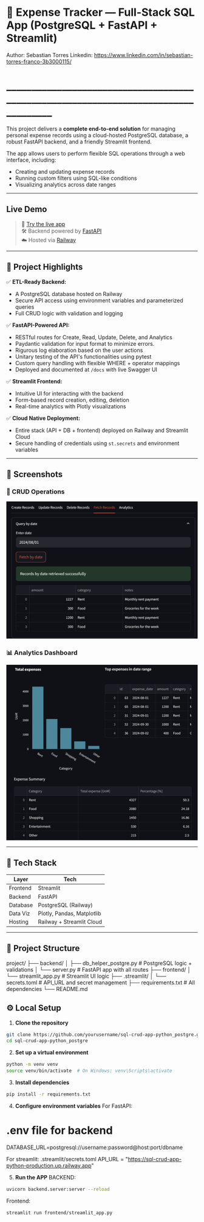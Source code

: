 # 💸 Expense Tracker — Full-Stack SQL App (PostgreSQL + FastAPI + Streamlit)

Author: Sebastian Torres
Linkedin: https://www.linkedin.com/in/sebastian-torres-franco-3b3000115/
# ___________________________________________________________________________________

This project delivers a **complete end-to-end solution** for managing personal expense records using a cloud-hosted PostgreSQL database, a robust FastAPI backend, and a friendly Streamlit frontend.

The app allows users to perform flexible SQL operations through a web interface, including:
- Creating and updating expense records
- Running custom filters using SQL-like conditions
- Visualizing analytics across date ranges

---

##  Live Demo

> 🎯 [Try the live app](https://sql-crud-app-pythonpostgre-zxq6hzkbpyl25uyygefonx.streamlit.app/)  
> 🛠️ Backend powered by [FastAPI](https://sql-crud-app-pythonpostgre-production.up.railway.app/docs)  
> ☁️ Hosted via [Railway](https://railway.app)

---

## 📌 Project Highlights

✅ **ETL-Ready Backend:**  
- A PostgreSQL database hosted on Railway  
- Secure API access using environment variables and parameterized queries
- Full CRUD logic with validation and logging

✅ **FastAPI-Powered API:**  
- RESTful routes for Create, Read, Update, Delete, and Analytics  
- Paydantic validation for input format to minimize errors.
- Rigurous log elaboration based on the user actions
- Unitary testing of the API's functionalities using pytest
- Custom query handling with flexible WHERE + operator mappings  
- Deployed and documented at `/docs` with live Swagger UI

✅ **Streamlit Frontend:**  
- Intuitive UI for interacting with the backend  
- Form-based record creation, editing, deletion  
- Real-time analytics with Plotly visualizations

✅ **Cloud Native Deployment:**  
- Entire stack (API + DB + frontend) deployed on Railway and Streamlit Cloud  
- Secure handling of credentials using `st.secrets` and environment variables

---

## 📸 Screenshots

### 🧾 CRUD Operations  
<img src="assets/crud_example.png" width="600"/>

### 📊 Analytics Dashboard  
<img src="assets/analytics_dashboard.png" width="600"/>

---

## 🧱 Tech Stack

| Layer        | Tech                     |
|--------------|--------------------------|
| Frontend     | Streamlit                |
| Backend      | FastAPI                  |
| Database     | PostgreSQL (Railway)     |
| Data Viz     | Plotly, Pandas, Matplotlib |
| Hosting      | Railway + Streamlit Cloud |

---

## 🧰 Project Structure

project/
├── backend/
│ ├── db_helper_postgre.py # PostgreSQL logic + validations
│ └── server.py # FastAPI app with all routes
├── frontend/
│ └── streamlit_app.py # Streamlit UI logic
├── .streamlit/
│ └── secrets.toml # API_URL and secret management
├── requirements.txt # All dependencies
└── README.md 

## ⚙️ Local Setup

1. **Clone the repository**
```bash
git clone https://github.com/yourusername/sql-crud-app-python_postgre.git
cd sql-crud-app-python_postgre
```

2. **Set up a virtual environment**
```bash
python -m venv venv
source venv/bin/activate  # On Windows: venv\Scripts\activate
```
3. **Install dependencies**
```bash
pip install -r requirements.txt
```
4. **Configure environment variables**
For FastAPI:
# .env file for backend
DATABASE_URL=postgresql://username:password@host:port/dbname

For streamlit:
.streamlit/secrets.toml
API_URL = "https://sql-crud-app-python-production.up.railway.app"

5. **Run the APP**
BACKEND:
```bash
uvicorn backend.server:server --reload
```
Frontend:
```bash
streamlit run frontend/streamlit_app.py
```







